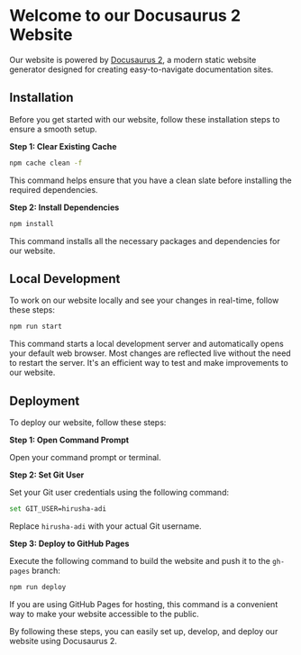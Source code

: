 # Welcome to our Docusaurus 2 Website

Our website is powered by [Docusaurus 2](https://docusaurus.io/), a modern static website generator designed for creating easy-to-navigate documentation sites.

## Installation

Before you get started with our website, follow these installation steps to ensure a smooth setup.

**Step 1: Clear Existing Cache**

```bash
npm cache clean -f
```

This command helps ensure that you have a clean slate before installing the required dependencies.

**Step 2: Install Dependencies**

```bash
npm install
```

This command installs all the necessary packages and dependencies for our website. 

## Local Development

To work on our website locally and see your changes in real-time, follow these steps:

```bash
npm run start
```

This command starts a local development server and automatically opens your default web browser. Most changes are reflected live without the need to restart the server. It's an efficient way to test and make improvements to our website.

## Deployment

To deploy our website, follow these steps:

**Step 1: Open Command Prompt**

Open your command prompt or terminal.

**Step 2: Set Git User**

Set your Git user credentials using the following command:

```bash
set GIT_USER=hirusha-adi
```

Replace `hirusha-adi` with your actual Git username.

**Step 3: Deploy to GitHub Pages**

Execute the following command to build the website and push it to the `gh-pages` branch:

```bash
npm run deploy
```

If you are using GitHub Pages for hosting, this command is a convenient way to make your website accessible to the public.

By following these steps, you can easily set up, develop, and deploy our website using Docusaurus 2.
